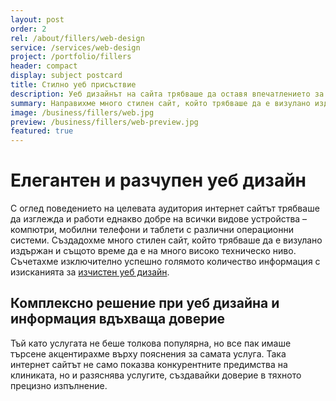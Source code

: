 ```yaml
---
layout: post
order: 2
rel: /about/fillers/web-design
service: /services/web-design
project: /portfolio/fillers
header: compact
display: subject postcard
title: Стилно уеб присъствие
description: Уеб дизайнът на сайта трябваше да оставя впечатлението за професионализъм и да вдъхва доверие.
summary: Направихме много стилен сайт, който трябваше да е визулано издържан и същото време да е на много високо техническо ниво. Съчетахме изключително успешно голямото количество информация с изисканията за изчистен дизайн.
image: /business/fillers/web.jpg
preview: /business/fillers/web-preview.jpg
featured: true
---
```

# Елегантен и разчупен уеб дизайн
С оглед поведението на целевата аудитория интернет сайтът трябваше да изглежда и работи еднакво добре на всички видове устройства – компютри, мобилни телефони и таблети с различни операционни системи. Създадохме много стилен сайт, който трябваше да е визулано издържан и същото време да е на много високо техническо ниво. Съчетахме изключително успешно голямото количество информация с изисканията за [изчистен уеб дизайн](./../../маркетинг/уеб-дизайн.html).

## Комплексно решение при уеб дизайна и информация вдъхваща доверие
Тъй като услугата не беше толкова популярна, но все пак имаше търсене акцентирахме върху пояснения за самата услуга. Така интернет сайтът не само показва конкурентните предимства на клиниката, но и разяснява услугите, създавайки доверие в тяхното прецизно изпълнение.
